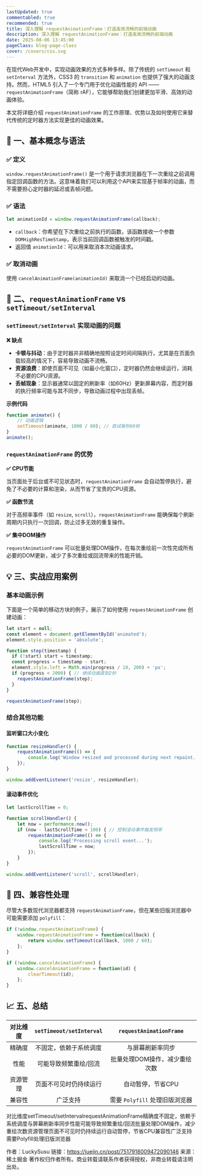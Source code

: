 ```yaml
---
lastUpdated: true
commentabled: true
recommended: true
title: 深入理解 requestAnimationFrame：打造高效流畅的前端动画
description: 深入理解 requestAnimationFrame：打造高效流畅的前端动画
date: 2025-08-06 13:45:00  
pageClass: blog-page-class
cover: /covers/css.svg
---
```


在现代Web开发中，实现动画效果的方式多种多样。除了传统的 `setTimeout` 和 `setInterval` 方法外，CSS3 的 `transition` 和 `animation` 也提供了强大的动画支持。然而，HTML5 引入了一个专门用于优化动画性能的 API —— `requestAnimationFrame`（简称 rAF），它能够帮助我们创建更加平滑、高效的动画体验。

本文将详细介绍 `requestAnimationFrame` 的工作原理、优势以及如何使用它来替代传统的定时器方法实现更佳的动画效果。

## 📌 一、基本概念与语法 ##

### ✅ 定义 ###

`window.requestAnimationFrame()` 是一个用于请求浏览器在下一次重绘之前调用指定回调函数的方法。这意味着我们可以利用这个API来实现基于帧率的动画，而不需要担心定时器的延迟或丢帧问题。

### ✅ 语法 ###

```ts
let animationId = window.requestAnimationFrame(callback);
```

- `callback`：你希望在下次重绘之前执行的函数，该函数接收一个参数 `DOMHighResTimeStamp`，表示当前回调函数被触发的时间戳。
- 返回值 `animationId`：可以用来取消本次动画请求。

### ✅ 取消动画 ###

使用 `cancelAnimationFrame(animationId)` 来取消一个已经启动的动画。

## 🧩 二、`requestAnimationFrame` vs `setTimeout/setInterval` ##

### `setTimeout/setInterval` 实现动画的问题 ###

**❌ 缺点**

- **卡顿与抖动**：由于定时器并非精确地按照设定时间间隔执行，尤其是在页面负载较高的情况下，容易导致动画不流畅。
- **资源浪费**：即使页面不可见（如最小化窗口），定时器仍然会继续运行，消耗不必要的CPU资源。
- **丢帧现象**：显示器通常以固定的刷新率（如60Hz）更新屏幕内容，而定时器的执行频率可能与其不同步，导致动画过程中出现丢帧。

**示例代码**

```javascript
function animate() {
    // 动画逻辑
    setTimeout(animate, 1000 / 60); // 尝试每秒60帧
}
animate();
```

### `requestAnimationFrame` 的优势 ###

**✅ CPU节能**

当页面处于后台或不可见状态时，`requestAnimationFrame` 会自动暂停执行，避免了不必要的计算和渲染，从而节省了宝贵的CPU资源。

**✅ 函数节流**

对于高频率事件（如 `resize`, `scroll`），`requestAnimationFrame` 能确保每个刷新周期内只执行一次回调，防止过多无效的重复操作。

**✅ 集中DOM操作**

`requestAnimationFrame` 可以批量处理DOM操作，在每次重绘前一次性完成所有必要的DOM更新，减少了多次重绘或回流带来的性能开销。

## 💡 三、实战应用案例 ##

### 基本动画示例 ###

下面是一个简单的移动方块的例子，展示了如何使用 `requestAnimationFrame` 创建动画：

```javascript
let start = null;
const element = document.getElementById('animated');
element.style.position = 'absolute';

function step(timestamp) {
  if (!start) start = timestamp;
  const progress = timestamp - start;
  element.style.left = Math.min(progress / 10, 200) + 'px';
  if (progress < 2000) { // 继续动画直到2秒
    requestAnimationFrame(step);
  }
}

requestAnimationFrame(step);
```

### 结合其他功能 ###

#### 监听窗口大小变化 ####

```javascript
function resizeHandler() {
    requestAnimationFrame(() => {
        console.log('Window resized and processed during next repaint.');
    });
}

window.addEventListener('resize', resizeHandler);
```

#### 滚动事件优化 ####

```javascript
let lastScrollTime = 0;

function scrollHandler() {
    let now = performance.now();
    if (now - lastScrollTime > 100) { // 控制滚动事件触发频率
        requestAnimationFrame(() => {
            console.log('Processing scroll event...');
            lastScrollTime = now;
        });
    }
}

window.addEventListener('scroll', scrollHandler);
```

## 🧠 四、兼容性处理 ##

尽管大多数现代浏览器都支持 `requestAnimationFrame`，但在某些旧版浏览器中可能需要添加 `polyfill`：

```javascript
if (!window.requestAnimationFrame) {
    window.requestAnimationFrame = function(callback) {
        return window.setTimeout(callback, 1000 / 60);
    };
}

if (!window.cancelAnimationFrame) {
    window.cancelAnimationFrame = function(id) {
        clearTimeout(id);
    };
}
```

## 📈 五、总结 ##

| 对比维度  |  `setTimeout/setInterval`  |  `requestAnimationFrame`  |
| :-------: | :---------: | :--------: |
| 精确度 | 不固定，依赖于系统调度 | 与屏幕刷新率同步 |
| 性能 | 可能导致频繁重绘/回流 | 批量处理DOM操作，减少重绘次数 |
| 资源管理 | 页面不可见时仍持续运行 | 自动暂停，节省CPU |
| 兼容性 | 广泛支持 | 需要 `Polyfill` 处理旧版浏览器 |



























对比维度setTimeout/setIntervalrequestAnimationFrame精确度不固定，依赖于系统调度与屏幕刷新率同步性能可能导致频繁重绘/回流批量处理DOM操作，减少重绘次数资源管理页面不可见时仍持续运行自动暂停，节省CPU兼容性广泛支持需要Polyfill处理旧版浏览器

作者：LuckySusu
链接：https://juejin.cn/post/7517918009472090146
来源：稀土掘金
著作权归作者所有。商业转载请联系作者获得授权，非商业转载请注明出处。
